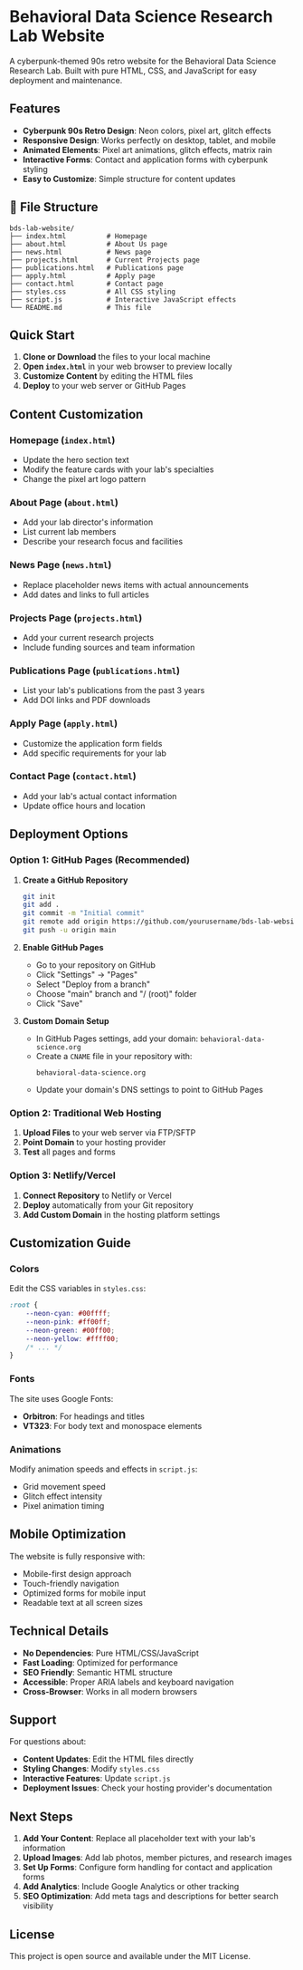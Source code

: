 # Behavioral Data Science Research Lab Website

A cyberpunk-themed 90s retro website for the Behavioral Data Science Research Lab. Built with pure HTML, CSS, and JavaScript for easy deployment and maintenance.

## Features

- **Cyberpunk 90s Retro Design**: Neon colors, pixel art, glitch effects
- **Responsive Design**: Works perfectly on desktop, tablet, and mobile
- **Animated Elements**: Pixel art animations, glitch effects, matrix rain
- **Interactive Forms**: Contact and application forms with cyberpunk styling
- **Easy to Customize**: Simple structure for content updates

## 📁 File Structure

```
bds-lab-website/
├── index.html          # Homepage
├── about.html          # About Us page
├── news.html           # News page
├── projects.html       # Current Projects page
├── publications.html   # Publications page
├── apply.html          # Apply page
├── contact.html        # Contact page
├── styles.css          # All CSS styling
├── script.js           # Interactive JavaScript effects
└── README.md           # This file
```

## Quick Start

1. **Clone or Download** the files to your local machine
2. **Open `index.html`** in your web browser to preview locally
3. **Customize Content** by editing the HTML files
4. **Deploy** to your web server or GitHub Pages

## Content Customization

### Homepage (`index.html`)
- Update the hero section text
- Modify the feature cards with your lab's specialties
- Change the pixel art logo pattern

### About Page (`about.html`)
- Add your lab director's information
- List current lab members
- Describe your research focus and facilities

### News Page (`news.html`)
- Replace placeholder news items with actual announcements
- Add dates and links to full articles

### Projects Page (`projects.html`)
- Add your current research projects
- Include funding sources and team information

### Publications Page (`publications.html`)
- List your lab's publications from the past 3 years
- Add DOI links and PDF downloads

### Apply Page (`apply.html`)
- Customize the application form fields
- Add specific requirements for your lab

### Contact Page (`contact.html`)
- Add your lab's actual contact information
- Update office hours and location

## Deployment Options

### Option 1: GitHub Pages (Recommended)

1. **Create a GitHub Repository**
   ```bash
   git init
   git add .
   git commit -m "Initial commit"
   git remote add origin https://github.com/yourusername/bds-lab-website.git
   git push -u origin main
   ```

2. **Enable GitHub Pages**
   - Go to your repository on GitHub
   - Click "Settings" → "Pages"
   - Select "Deploy from a branch"
   - Choose "main" branch and "/ (root)" folder
   - Click "Save"

3. **Custom Domain Setup**
   - In GitHub Pages settings, add your domain: `behavioral-data-science.org`
   - Create a `CNAME` file in your repository with:
     ```
     behavioral-data-science.org
     ```
   - Update your domain's DNS settings to point to GitHub Pages

### Option 2: Traditional Web Hosting

1. **Upload Files** to your web server via FTP/SFTP
2. **Point Domain** to your hosting provider
3. **Test** all pages and forms

### Option 3: Netlify/Vercel

1. **Connect Repository** to Netlify or Vercel
2. **Deploy** automatically from your Git repository
3. **Add Custom Domain** in the hosting platform settings

## Customization Guide

### Colors
Edit the CSS variables in `styles.css`:
```css
:root {
    --neon-cyan: #00ffff;
    --neon-pink: #ff00ff;
    --neon-green: #00ff00;
    --neon-yellow: #ffff00;
    /* ... */
}
```

### Fonts
The site uses Google Fonts:
- **Orbitron**: For headings and titles
- **VT323**: For body text and monospace elements

### Animations
Modify animation speeds and effects in `script.js`:
- Grid movement speed
- Glitch effect intensity
- Pixel animation timing

## Mobile Optimization

The website is fully responsive with:
- Mobile-first design approach
- Touch-friendly navigation
- Optimized forms for mobile input
- Readable text at all screen sizes

## Technical Details

- **No Dependencies**: Pure HTML/CSS/JavaScript
- **Fast Loading**: Optimized for performance
- **SEO Friendly**: Semantic HTML structure
- **Accessible**: Proper ARIA labels and keyboard navigation
- **Cross-Browser**: Works in all modern browsers

## Support

For questions about:
- **Content Updates**: Edit the HTML files directly
- **Styling Changes**: Modify `styles.css`
- **Interactive Features**: Update `script.js`
- **Deployment Issues**: Check your hosting provider's documentation

## Next Steps

1. **Add Your Content**: Replace all placeholder text with your lab's information
2. **Upload Images**: Add lab photos, member pictures, and research images
3. **Set Up Forms**: Configure form handling for contact and application forms
4. **Add Analytics**: Include Google Analytics or other tracking
5. **SEO Optimization**: Add meta tags and descriptions for better search visibility

## License

This project is open source and available under the MIT License.
